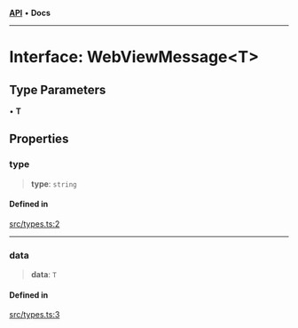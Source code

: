 [**API**](../../API.md) • **Docs**

***

# Interface: WebViewMessage\<T\>

## Type Parameters

• **T**

## Properties

### type

> **type**: `string`

#### Defined in

[src/types.ts:2](https://github.com/inokawa/react-native-react-bridge/blob/b0a8ef6e567676174800409d4b0075e0b9a19a45/src/types.ts#L2)

***

### data

> **data**: `T`

#### Defined in

[src/types.ts:3](https://github.com/inokawa/react-native-react-bridge/blob/b0a8ef6e567676174800409d4b0075e0b9a19a45/src/types.ts#L3)
